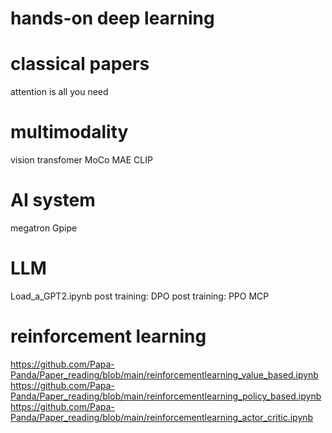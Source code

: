 # hands-on deep learning

# classical papers
attention is all you need


# multimodality
vision transfomer 
MoCo
MAE
CLIP

# AI system
megatron
Gpipe

# LLM 
Load_a_GPT2.ipynb
post training: DPO
post training: PPO
MCP

# reinforcement learning
https://github.com/Papa-Panda/Paper_reading/blob/main/reinforcementlearning_value_based.ipynb
https://github.com/Papa-Panda/Paper_reading/blob/main/reinforcementlearning_policy_based.ipynb
https://github.com/Papa-Panda/Paper_reading/blob/main/reinforcementlearning_actor_critic.ipynb


